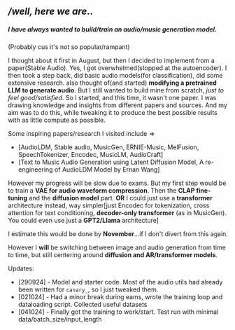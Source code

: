 ## */well, here we are*..

##### I have always wanted to build/train an audio/music generation model. 
(Probably cus it's not so popular/rampant)

I thought about it first in August, but then I decided to implement from a paper(Stable Audio). Yes, I got overwhelmed(stopped at the autoencoder). 
I then took a step back, did basic audio models(for classification), did some extensive research.
also thought of(and started) **modifying a pretrained LLM to generate audio**.
But I still wanted to build mine from scratch, *just to feel good/satisfied*.
So I started, and this time, it wasn't one paper. I was drawing knowledge and insights from different papers and sources.
And my aim was to do this, while tweaking it to produce the best possible results with as little compute as possible.

Some inspiring papers/research I visited include => 
- [AudioLDM, Stable audio, MusicGen, ERNIE-Music, MelFusion, SpeechTokenizer, Encodec, MusicLM, AudioCraft]
- [Text to Music Audio Generation using Latent Diffusion Model, A re-engineering of AudioLDM Model by Ernan Wang]

However my progress will be slow due to exams. But my first step would be to train a **VAE for audio waveform compression**. 
Then the **CLAP fine-tuning** and the **diffusion model** part.
**OR**
I could just use a **transformer** architecture instead, 
way simpler[just Encodec for tokenization, cross attention for text conditioning, **decoder-only transformer** (as in MusicGen). 
You could even use just a **GPT2/Llama** architecture]

I estimate this would be done by **November**...if I don't divert from this again.

However I **will** be switching between image and audio generation from time to time, 
but still centering around **diffusion and AR/transformer models**.

Updates:
- [290924] - Model and starter code. Most of the audio utils had already been written for `canary_`, so I just tweaked them.
- [021024] - Had a minor break during eams, wrote the training loop and dataloading script. Collected useful datasets
- [041024] - Finally got the training to work/start. Test run with minimal data/batch_size/input_length
